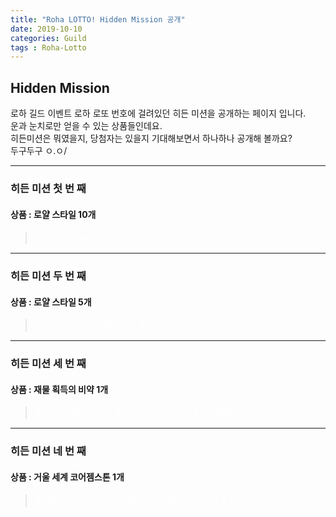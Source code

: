 ```yaml
---
title: "Roha LOTTO! Hidden Mission 공개"
date: 2019-10-10 
categories: Guild
tags : Roha-Lotto
---
```


## Hidden Mission  

로하 길드 이벤트 로하 로또 번호에 걸려있던 히든 미션을 공개하는 페이지 입니다.   
운과 눈치로만 얻을 수 있는 상품들인데요.  
히든미션은 뭐였을지, 당첨자는 있을지 기대해보면서 하나하나 공개해 볼까요?  
두구두구 ㅇ.ㅇ/    

---  
### 히든 미션 첫 번 째
#### **상품 : 로얄 스타일 10개**  
  
> <span style="color:white">약수가 홀수개인 신비로운 숫자! : 제곱수로만 숫자 선택하기 1 4 9 16</span>  

---  
### 히든 미션 두 번 째
#### **상품 : 로얄 스타일 5개**  

> <span style="color:white">로하그루 생일축하해! : 숫자 9 2 7 13 선택(920713)</span>  

---  
### 히든 미션 세 번 째
#### **상품 : 재물 획득의 비약 1개**  
> <span style="color:white">짝궁이 있어야 마음이 편해져요! : 짝수로만 숫자 선택하기</span>  

---  
### 히든 미션 네 번 째
#### **상품 : 거울 세계 코어젬스톤 1개**  
> <span style="color:white">토끼토끼해! : 피보나치 수열 숫자 선택하기 1 2 3 5 8 13으로만 숫자 구성</span>  

